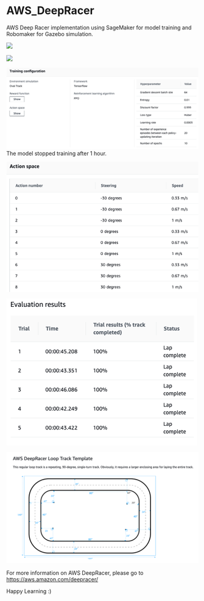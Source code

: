 # AWS_DeepRacer
AWS Deep Racer implementation using SageMaker for model training and Robomaker for Gazebo simulation. 

![](deepracer1.gif)

![](evaluate.gif)

![Hyperparameters](https://github.com/emily86862/AWS_DeepRacer/blob/master/hyperparameters.png)
The model stopped training after 1 hour.

![Action-space](https://github.com/emily86862/AWS_DeepRacer/blob/master/action_space.png)

![Evaluaion Results](https://github.com/emily86862/AWS_DeepRacer/blob/master/evaluation-results.png)

![Track](https://github.com/emily86862/AWS_DeepRacer/blob/master/track.png) 

For more information on AWS DeepRacer, please go to https://aws.amazon.com/deepracer/

Happy Learning :)
